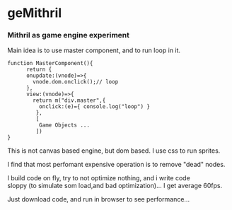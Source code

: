 # geMithril
### Mithril as game engine experiment

Main idea is to use master component,
and to run loop in it.

``` javasript
function MasterComponent(){
      return {
      onupdate:(vnode)=>{
        vnode.dom.onclick();// loop
      },
      view:(vnode)=>{
        return m("div.master",{
          onclick:(e)={ console.log("loop") }
         },
         [
          Game Objects ...
         ])
}
```
This is not canvas based engine, but dom based.
I use css to run sprites.

I find that most perfomant expensive operation is to remove "dead" nodes.

I build code on fly, try to not optimize nothing, and i write code <br/>
 sloppy (to simulate som load,and bad optimization)... I get average 60fps.

Just download code, and run in browser to see performance...
